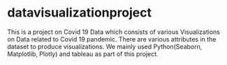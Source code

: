 # datavisualizationproject

This is a project on Covid 19 Data which consists of various Visualizations on Data related to Covid 19 pandemic. 
There are various attributes in the dataset to produce visualizations. 
We mainly used Python(Seaborn, Matplotlib, Plotly) and tableau as part of this project.
